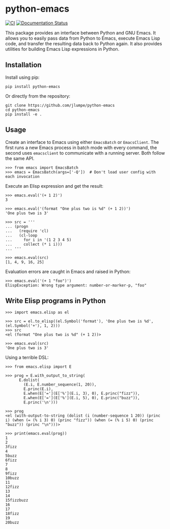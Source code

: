 # python-emacs
[![CI](https://github.com/jlumpe/python-emacs/actions/workflows/ci.yml/badge.svg)](https://github.com/jlumpe/python-emacs/actions/workflows/ci.yml)
[![Documentation Status](https://readthedocs.org/projects/python-emacs/badge/?version=latest)](https://python-emacs.readthedocs.io/en/latest/?badge=latest)


This package provides an interface between Python and GNU Emacs. It allows you to easily pass data
from Python to Emacs, execute Emacs Lisp code, and transfer the resulting data back to Python again.
It also provides utilities for building Emacs Lisp expressions in Python.


## Installation

Install using pip:

    pip install python-emacs
    
Or directly from the repository:

    git clone https://github.com/jlumpe/python-emacs
    cd python-emacs
    pip install -e .
    
    
## Usage

Create an interface to Emacs using either `EmacsBatch` or `EmacsClient`. The first runs a new Emacs
process in batch mode with every command, the second uses `emacsclient` to communicate with a
running server. Both follow the same API.

```python-console
>>> from emacs import EmacsBatch
>>> emacs = EmacsBatch(args=['-Q'])  # Don't load user config with each invocation
```

Execute an Elisp expression and get the result:

```python-console
>>> emacs.eval('(+ 1 2)')
3

>>> emacs.eval('(format "One plus two is %d" (+ 1 2))')
'One plus two is 3'

>>> src = '''
... (progn
...   (require 'cl)
...   (cl-loop
...     for i in '(1 2 3 4 5)
...     collect (* i i)))
... '''

>>> emacs.eval(src)
[1, 4, 9, 16, 25]
```

Evaluation errors are caught in Emacs and raised in Python:

```python-console
>>> emacs.eval('(+ 1 "foo")')
ElispException: Wrong type argument: number-or-marker-p, "foo"
```


## Write Elisp programs in Python

```python-console
>>> import emacs.elisp as el

>>> src = el.to_elisp((el.Symbol('format'), 'One plus two is %d', (el.Symbol('+'), 1, 2)))
>>> src
<el (format "One plus two is %d" (+ 1 2))>

>>> emacs.eval(src)
'One plus two is 3'
```

Using a terrible DSL:

```python-console
>>> from emacs.elisp import E

>>> prog = E.with_output_to_string(
      E.dolist(
        (E.i, E.number_sequence(1, 20)),
        E.princ(E.i),
        E.when(E['='](E['%'](E.i, 3), 0), E.princ("fizz")),
        E.when(E['='](E['%'](E.i, 5), 0), E.princ("buzz")),
        E.princ('\n')))

>>> prog
<el (with-output-to-string (dolist (i (number-sequence 1 20)) (princ i) (when (= (% i 3) 0) (princ "fizz")) (when (= (% i 5) 0) (princ "buzz")) (princ "\n")))>

>>> print(emacs.eval(prog))
1
2
3fizz
4
5buzz
6fizz
7
8
9fizz
10buzz
11
12fizz
13
14
15fizzbuzz
16
17
18fizz
19
20buzz
```
